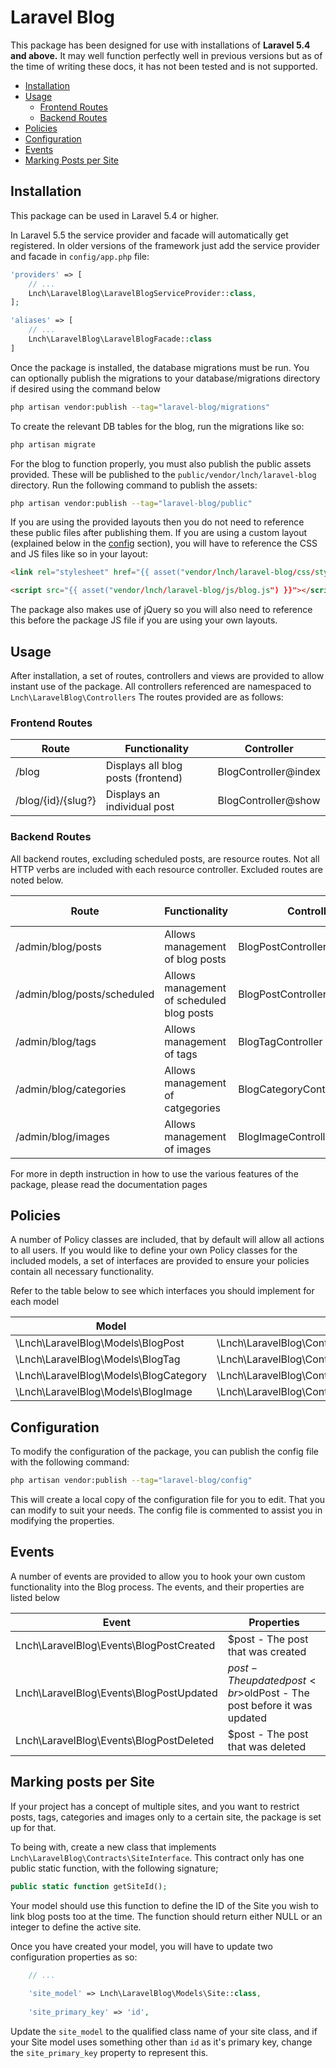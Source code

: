 # Laravel Blog
 
This package has been designed for use with installations of **Laravel 5.4 and above.** It may well function perfectly well in previous versions but as of the time of writing these docs, it has not been tested and is not supported.

* [Installation](#installation)
* [Usage](#usage)
    * [Frontend Routes](#frontend-routes)
    * [Backend Routes](#backend-routes)
* [Policies](#policies)
* [Configuration](#configuration)
* [Events](#events)
* [Marking Posts per Site](#marking-posts-per-site)

## Installation

This package can be used in Laravel 5.4 or higher.

In Laravel 5.5 the service provider and facade will automatically get registered. In older versions of the framework just add the service provider and facade in `config/app.php` file:

```php
'providers' => [
    // ...
    Lnch\LaravelBlog\LaravelBlogServiceProvider::class,
];
```

```php
'aliases' => [
    // ...
    Lnch\LaravelBlog\LaravelBlogFacade::class
]
```

Once the package is installed, the database migrations must be run. You can optionally publish the migrations to your database/migrations directory if desired using the command below

```bash
php artisan vendor:publish --tag="laravel-blog/migrations"
```

To create the relevant DB tables for the blog, run the migrations like so:

```bash
php artisan migrate
```

For the blog to function properly, you must also publish the public assets provided. These will be published to the `public/vendor/lnch/laravel-blog` directory. Run the following command to publish the assets:

```bash
php artisan vendor:publish --tag="laravel-blog/public"
```

If you are using the provided layouts then you do not need to reference these public files after publishing them. If you are using a custom layout (explained below in the [config](#config) section), you will have to reference the CSS and JS files like so in your layout:

```html
<link rel="stylesheet" href="{{ asset("vendor/lnch/laravel-blog/css/styles.css") }}" />
```

```html
<script src="{{ asset("vendor/lnch/laravel-blog/js/blog.js") }}"></script>
```

The package also makes use of jQuery so you will also need to reference this before the package JS file if you are using your own layouts.

## Usage

After installation, a set of routes, controllers and views are provided to allow instant use of the package. All controllers referenced are namespaced to `Lnch\LaravelBlog\Controllers` The routes provided are as follows:

### Frontend Routes

| Route                 | Functionality                      | Controller           |
| --------------------- | ---------------------------------- | -------------------- |
| /blog                 | Displays all blog posts (frontend) | BlogController@index |
| /blog/{id}/{slug?}    | Displays an individual post        | BlogController@show  |

### Backend Routes

All backend routes, excluding scheduled posts, are resource routes. Not all HTTP verbs are included with each resource controller. Excluded routes are noted below.

| Route                         | Functionality                              | Controller                   | Excluded Verbs |
| ----------------------------- | ------------------------------------------ | ---------------------------- | -------------- |
| /admin/blog/posts             | Allows management of blog posts            | BlogPostController           |                |
| /admin/blog/posts/scheduled   | Allows management of scheduled blog posts  | BlogPostController@scheduled |                |
| /admin/blog/tags              | Allows management of tags                  | BlogTagController            | create, show   |
| /admin/blog/categories        | Allows management of catgegories           | BlogCategoryController       | show           |
| /admin/blog/images            | Allows management of images                | BlogImageController          | show           |

For more in depth instruction in how to use the various features of the package, please read the documentation pages

## Policies

A number of Policy classes are included, that by default will allow all actions to all users. If you would like to define your own Policy classes for the included models, a set of interfaces are provided to ensure your policies contain all necessary functionality.

Refer to the table below to see which interfaces you should implement for each model

| Model | Interface |
| --- | --- |
| \Lnch\LaravelBlog\Models\BlogPost | \Lnch\LaravelBlog\Contracts\BlogPostPolicyInterface |
| \Lnch\LaravelBlog\Models\BlogTag | \Lnch\LaravelBlog\Contracts\BlogTagPolicyInterface |
| \Lnch\LaravelBlog\Models\BlogCategory | \Lnch\LaravelBlog\Contracts\BlogCategoryPolicyInterface |
| \Lnch\LaravelBlog\Models\BlogImage | \Lnch\LaravelBlog\Contracts\BlogImagePolicyInterface |

## Configuration

To modify the configuration of the package, you can publish the config file with the following command:

```bash
php artisan vendor:publish --tag="laravel-blog/config"
```
This will create a local copy of the configuration file for you to edit. That you can modify to suit your needs. The config
file is commented to assist you in modifying the properties.

## Events

A number of events are provided to allow you to hook your own custom functionality into the Blog process. The events, and their properties are listed below

| Event | Properties |
| --- | --- |
| Lnch\LaravelBlog\Events\BlogPostCreated | $post - The post that was created |
| Lnch\LaravelBlog\Events\BlogPostUpdated | $post - The updated post<br>$oldPost - The post before it was updated |
| Lnch\LaravelBlog\Events\BlogPostDeleted | $post - The post that was deleted |

## Marking posts per Site

If your project has a concept of multiple sites, and you want to restrict posts, tags, categories and images only to 
a certain site, the package is set up for that.

To being with, create a new class that implements `Lnch\LaravelBlog\Contracts\SiteInterface`. This contract only has 
one public static function, with the following signature;

```php
public static function getSiteId();
```

Your model should use this function to define the ID of the Site you wish to link blog posts too at the time. The function
should return either NULL or an integer to define the active site.

Once you have created your model, you will have to update two configuration properties as so:

```php
    // ...
    
    'site_model' => Lnch\LaravelBlog\Models\Site::class,
    
    'site_primary_key' => 'id',
```

Update the `site_model` to the qualified class name of your site class, and if your Site model uses something other than
`id` as it's primary key, change the `site_primary_key` property to represent this.

